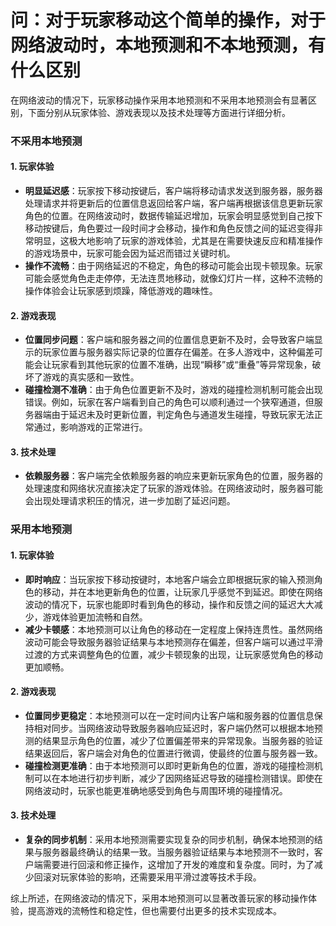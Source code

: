 # 问：对于玩家移动这个简单的操作，对于网络波动时，本地预测和不本地预测，有什么区别

在网络波动的情况下，玩家移动操作采用本地预测和不采用本地预测会有显著区别，下面分别从玩家体验、游戏表现以及技术处理等方面进行详细分析。

### 不采用本地预测
#### 1. 玩家体验
- **明显延迟感**：玩家按下移动按键后，客户端将移动请求发送到服务器，服务器处理请求并将更新后的位置信息返回给客户端，客户端再根据该信息更新玩家角色的位置。在网络波动时，数据传输延迟增加，玩家会明显感觉到自己按下移动按键后，角色要过一段时间才会移动，操作和角色反馈之间的延迟变得非常明显，这极大地影响了玩家的游戏体验，尤其是在需要快速反应和精准操作的游戏场景中，玩家可能会因为延迟而错过关键时机。
- **操作不流畅**：由于网络延迟的不稳定，角色的移动可能会出现卡顿现象。玩家可能会感觉角色走走停停，无法连贯地移动，就像幻灯片一样，这种不流畅的操作体验会让玩家感到烦躁，降低游戏的趣味性。

#### 2. 游戏表现
- **位置同步问题**：客户端和服务器之间的位置信息更新不及时，会导致客户端显示的玩家位置与服务器实际记录的位置存在偏差。在多人游戏中，这种偏差可能会让玩家看到其他玩家的位置不准确，出现“瞬移”或“重叠”等异常现象，破坏了游戏的真实感和一致性。
- **碰撞检测不准确**：由于角色位置更新不及时，游戏的碰撞检测机制可能会出现错误。例如，玩家在客户端看到自己的角色可以顺利通过一个狭窄通道，但服务器端由于延迟未及时更新位置，判定角色与通道发生碰撞，导致玩家无法正常通过，影响游戏的正常进行。

#### 3. 技术处理
- **依赖服务器**：客户端完全依赖服务器的响应来更新玩家角色的位置，服务器的处理速度和网络状况直接决定了玩家的游戏体验。在网络波动时，服务器可能会出现处理请求积压的情况，进一步加剧了延迟问题。

### 采用本地预测
#### 1. 玩家体验
- **即时响应**：当玩家按下移动按键时，本地客户端会立即根据玩家的输入预测角色的移动，并在本地更新角色的位置，让玩家几乎感觉不到延迟。即使在网络波动的情况下，玩家也能即时看到角色的移动，操作和反馈之间的延迟大大减少，游戏体验更加流畅和自然。
- **减少卡顿感**：本地预测可以让角色的移动在一定程度上保持连贯性。虽然网络波动可能会导致服务器验证结果与本地预测存在偏差，但客户端可以通过平滑过渡的方式来调整角色的位置，减少卡顿现象的出现，让玩家感觉角色的移动更加顺畅。

#### 2. 游戏表现
- **位置同步更稳定**：本地预测可以在一定时间内让客户端和服务器的位置信息保持相对同步。当网络波动导致服务器响应延迟时，客户端仍然可以根据本地预测的结果显示角色的位置，减少了位置偏差带来的异常现象。当服务器的验证结果返回后，客户端会对角色的位置进行微调，使最终的位置与服务器一致。
- **碰撞检测更准确**：由于本地预测可以即时更新角色的位置，游戏的碰撞检测机制可以在本地进行初步判断，减少了因网络延迟导致的碰撞检测错误。即使在网络波动时，玩家也能更准确地感受到角色与周围环境的碰撞情况。

#### 3. 技术处理
- **复杂的同步机制**：采用本地预测需要实现复杂的同步机制，确保本地预测的结果与服务器最终确认的结果一致。当服务器验证结果与本地预测不一致时，客户端需要进行回滚和修正操作，这增加了开发的难度和复杂度。同时，为了减少回滚对玩家体验的影响，还需要采用平滑过渡等技术手段。

综上所述，在网络波动的情况下，采用本地预测可以显著改善玩家的移动操作体验，提高游戏的流畅性和稳定性，但也需要付出更多的技术实现成本。 
